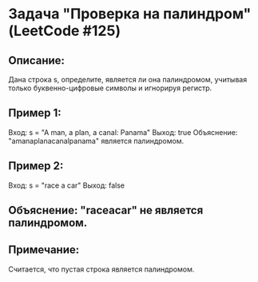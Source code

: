 # Задача "Проверка на палиндром" (LeetCode #125)

## Описание:
Дана строка s, определите, является ли она палиндромом, учитывая только буквенно-цифровые символы и игнорируя регистр.

## Пример 1:
Вход: s = "A man, a plan, a canal: Panama"
Выход: true
Объяснение: "amanaplanacanalpanama" является палиндромом.

## Пример 2:
Вход: s = "race a car"
Выход: false
## Объяснение: "raceacar" не является палиндромом.

## Примечание:
Считается, что пустая строка является палиндромом.
